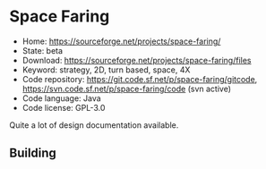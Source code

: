 # Space Faring

- Home: https://sourceforge.net/projects/space-faring/
- State: beta
- Download: https://sourceforge.net/projects/space-faring/files
- Keyword: strategy, 2D, turn based, space, 4X
- Code repository: https://git.code.sf.net/p/space-faring/gitcode, https://svn.code.sf.net/p/space-faring/code (svn active)
- Code language: Java
- Code license: GPL-3.0

Quite a lot of design documentation available.

## Building
